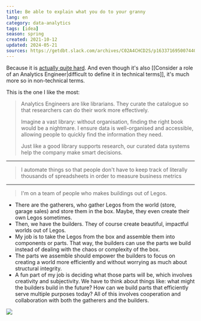 ```yaml
---
title: Be able to explain what you do to your granny
lang: en
category: data-analytics
tags: [idea]
season: spring
created: 2021-10-12
updated: 2024-05-21
sources: https://getdbt.slack.com/archives/C02A4CHCD2S/p1633716950074400
---
```


Because it is [actually quite hard](https://nightingaledvs.com/good-morning-data-1-the-mystery-job/). And even though it's also [[Consider a role of an Analytics Engineer|difficult to define it in technical terms]], it's much more so in non-technical terms.

This is the one I like the most:
> Analytics Engineers are like librarians. They curate the catalogue so that researchers can do their work more effectively.
> 
> Imagine a vast library: without organisation, finding the right book would be a nightmare. I ensure data is well-organised and accessible, allowing people to quickly find the information they need.
> 
> Just like a good library supports research, our curated data systems help the company make smart decisions.

---

> I automate things so that people don't have to keep track of literally thousands of spreadsheets in order to measure business metrics

---

> I'm on a team of people who makes buildings out of Legos.

- There are the gatherers, who gather Legos from the world (store, garage sales) and store them in the box. Maybe, they even create their own Legos sometimes.
- Then, we have the builders. They of course create beautiful, impactful worlds out of Legos.
- My job is to take the Legos from the box and assemble them into components or parts. That way, the builders can use the parts we build instead of dealing with the chaos or complexity of the box.
- The parts we assemble should empower the builders to focus on creating a world more efficiently and without worrying as much about structural integrity.
- A fun part of my job is deciding what those parts will be, which involves creativity and subjectivity. We have to think about things like: what might the builders build in the future? How can we build parts that efficiently serve multiple purposes today? All of this involves cooperation and collaboration with both the gatherers and the builders.

![](../__files/maths-evolution.jpeg)
